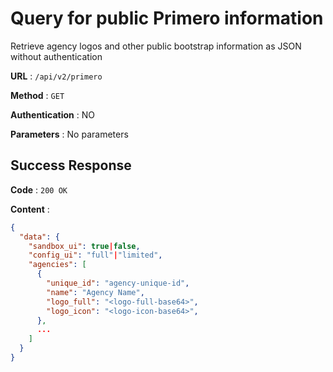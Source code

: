 # Query for public Primero information

Retrieve agency logos and other public bootstrap information as JSON without authentication

**URL** : `/api/v2/primero`

**Method** : `GET`

**Authentication** : NO

**Parameters** : No parameters

## Success Response

**Code** : `200 OK`

**Content** :

```json
{
  "data": {
    "sandbox_ui": true|false,
    "config_ui": "full"|"limited",
    "agencies": [
      {
        "unique_id": "agency-unique-id",
        "name": "Agency Name",
        "logo_full": "<logo-full-base64>",
        "logo_icon": "<logo-icon-base64>",
      },
      ...
    ]
  }
}
```
